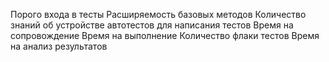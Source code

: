 Порого входа в тесты
Расширяемость базовых методов
Количество знаний об устройстве автотестов для написания тестов
Время на сопровождение
Время на выполнение
Количество флаки тестов
Время на анализ результатов